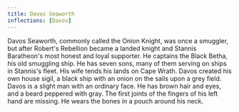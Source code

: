 ```yaml
---
title: Davos Seaworth
inflections: [Davos]
---
```


Davos Seaworth, commonly called the Onion Knight, was once a smuggler, but after Robert's Rebellion became a landed knight and Stannis Baratheon's most honest and loyal supporter. He captains the Black Betha, his old smuggling ship. He has seven sons, many of them serving on ships in Stannis's fleet. His wife tends his lands on Cape Wrath. Davos created his own house sigil, a black ship with an onion on the sails upon a grey field. Davos is a slight man with an ordinary face. He has brown hair and eyes, and a beard peppered with gray. The first joints of the fingers of his left hand are missing. He wears the bones in a pouch around his neck.


